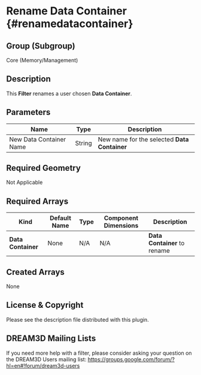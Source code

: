 Rename Data Container {#renamedatacontainer}
=============

## Group (Subgroup) ##
Core (Memory/Management)

## Description ##
This **Filter** renames a user chosen **Data Container**.

## Parameters ##
| Name | Type | Description |
|------|------| ----------- |
| New Data Container Name| String | New name for the selected **Data Container** |

## Required Geometry ##
Not Applicable

## Required Arrays ##
| Kind | Default Name | Type | Component Dimensions | Description |
|------|--------------|-------------|---------|-----|
| **Data Container** | None | N/A | N/A | **Data Container** to rename |

## Created Arrays ##
None

## License & Copyright ##

Please see the description file distributed with this plugin.

## DREAM3D Mailing Lists ##

If you need more help with a filter, please consider asking your question on the DREAM3D Users mailing list:
https://groups.google.com/forum/?hl=en#!forum/dream3d-users

